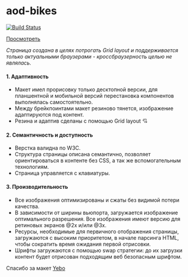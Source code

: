# aod-bikes

[![Build Status](https://travis-ci.org/av1at0r/aod-bikes.svg?branch=master)](https://travis-ci.org/av1at0r/aod-bikes)

[Просмотреть](https://av1at0r.github.io/aod-bikes/ "Перейти на страницу Sedona")

*Страница создана в целях потрогать Grid layout и поддерживается только актуальными браузерами - кроссбраузерность целью не являлась.*

#### 1. Адаптивность
* Макет имел прорисовку только десктопной версии, для планшентной и мобильной версий перестановка компонентов выполнялась самостоятельно.
* Между брейкпоинтами макет резиново тянется, изображение адаптируются под контент.
* Резина и адаптив сделаны с помощью Grid layout :cupid:

#### 2. Семантичность и доступность
* Верстка валидна по W3C.
* Структура страницы описана семантично, позволяет ориентироваться в контенте без CSS, а так же вспомогательным технологиям.
* Страница управляется с клавиатуры.

#### 3. Производительность
* Все изображения оптимизированы и сжаты без видимой потери качества.
* В зависимости от ширины вьюпорта, загружается изображение оптимального разрешения. Все изображения имеют версию для ретиновых экранов @2x и/или @3x.
* Ресурсы, необходимые для первичного отображения страницы, загружаются с высоким приоритетом, в начале парсинга HTML, чтобы сократить время ожидания первой отрисовки.
* Шрифты загружаются с помощью swap стратегии: до их загрузки контент будет отрисован подходящим веб безопасным шрифтом.

Спасибо за макет <a href="https://yebocreative.com">Yebo</a>
